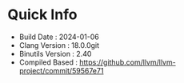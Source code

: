 # Quick Info
* Build Date : 2024-01-06
* Clang Version : 18.0.0git
* Binutils Version : 2.40
* Compiled Based : https://github.com/llvm/llvm-project/commit/59567e71
